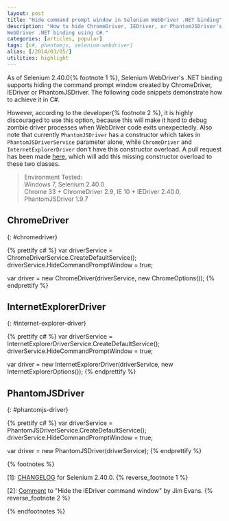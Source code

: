 ```yaml
---
layout: post
title: "Hide command prompt window in Selenium WebDriver .NET binding"
description: "How to hide ChromeDriver, IEDriver, or PhantomJSDriver's command prompt window in Selenium
WebDriver .NET binding using C#."
categories: [articles, popular]
tags: [c#, phantomjs, selenium-webdriver]
alias: [/2014/03/05/]
utilities: highlight
---
```

As of Selenium 2.40.0{% footnote 1 %},
Selenium WebDriver's .NET binding supports hiding the command prompt window created by ChromeDriver, IEDriver or PhantomJSDriver.
The following code snippets demonstrate how to achieve it in C#.

However, according to the developer{% footnote 2 %}, it is highly discouraged to use this option,
because this will make it hard to debug zombie driver processes when WebDriver code exits unexpectedly.
Also note that currently `PhantomJSDriver` has a constructor which takes in `PhantomJSDriverService` parameter alone,
while `ChromeDriver` and `InternetExplorerDriver` don't have this constructor overload.
A pull request has been made [here](https://github.com/SeleniumHQ/selenium/pull/180),
which will add this missing constructor overload to these two classes.

> Environment Tested:<br/>
> Windows 7, Selenium 2.40.0<br/>
> Chrome 33 + ChromeDriver 2.9, IE 10 + IEDriver 2.40.0, PhantomJSDriver 1.9.7

## ChromeDriver
{: #chromedriver}

{% prettify c# %}
var driverService = ChromeDriverService.CreateDefaultService();
driverService.HideCommandPromptWindow = true;

var driver = new ChromeDriver(driverService, new ChromeOptions());
{% endprettify %}

## InternetExplorerDriver
{: #internet-explorer-driver}

{% prettify c# %}
var driverService = InternetExplorerDriverService.CreateDefaultService();
driverService.HideCommandPromptWindow = true;

var driver = new InternetExplorerDriver(driverService, new InternetExplorerOptions());
{% endprettify %}

## PhantomJSDriver
{: #phantomjs-driver}

{% prettify c# %}
var driverService = PhantomJSDriverService.CreateDefaultService();
driverService.HideCommandPromptWindow = true;

var driver = new PhantomJSDriver(driverService);
{% endprettify %}

{% footnotes %}
<p id="footnote-1">
[1]: <a href="https://code.google.com/p/selenium/source/browse/dotnet/CHANGELOG?name=selenium-2.40.0#56">CHANGELOG</a> for Selenium 2.40.0.
{% reverse_footnote 1 %}
</p>
<p id="footnote-2">
[2]: <a href="https://groups.google.com/d/msg/selenium-users/3CwDvwiBmlM/X3BcnJzrGToJ">Comment</a> to "Hide the IEDriver command window" by Jim Evans.
{% reverse_footnote 2 %}
</p>
{% endfootnotes %}
